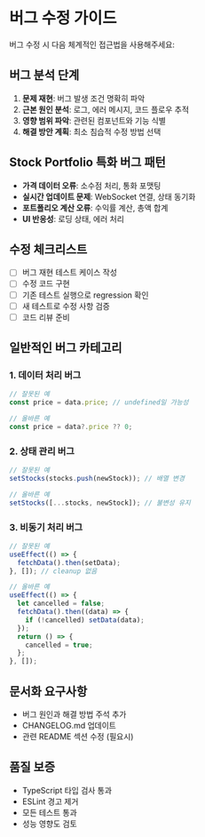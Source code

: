 # 버그 수정 가이드

버그 수정 시 다음 체계적인 접근법을 사용해주세요:

## 버그 분석 단계

1. **문제 재현**: 버그 발생 조건 명확히 파악
2. **근본 원인 분석**: 로그, 에러 메시지, 코드 플로우 추적
3. **영향 범위 파악**: 관련된 컴포넌트와 기능 식별
4. **해결 방안 계획**: 최소 침습적 수정 방법 선택

## Stock Portfolio 특화 버그 패턴

- **가격 데이터 오류**: 소수점 처리, 통화 포맷팅
- **실시간 업데이트 문제**: WebSocket 연결, 상태 동기화
- **포트폴리오 계산 오류**: 수익률 계산, 총액 합계
- **UI 반응성**: 로딩 상태, 에러 처리

## 수정 체크리스트

- [ ] 버그 재현 테스트 케이스 작성
- [ ] 수정 코드 구현
- [ ] 기존 테스트 실행으로 regression 확인
- [ ] 새 테스트로 수정 사항 검증
- [ ] 코드 리뷰 준비

## 일반적인 버그 카테고리

### 1. 데이터 처리 버그

```typescript
// 잘못된 예
const price = data.price; // undefined일 가능성

// 올바른 예
const price = data?.price ?? 0;
```

### 2. 상태 관리 버그

```typescript
// 잘못된 예
setStocks(stocks.push(newStock)); // 배열 변경

// 올바른 예
setStocks([...stocks, newStock]); // 불변성 유지
```

### 3. 비동기 처리 버그

```typescript
// 잘못된 예
useEffect(() => {
  fetchData().then(setData);
}, []); // cleanup 없음

// 올바른 예
useEffect(() => {
  let cancelled = false;
  fetchData().then((data) => {
    if (!cancelled) setData(data);
  });
  return () => {
    cancelled = true;
  };
}, []);
```

## 문서화 요구사항

- 버그 원인과 해결 방법 주석 추가
- CHANGELOG.md 업데이트
- 관련 README 섹션 수정 (필요시)

## 품질 보증

- TypeScript 타입 검사 통과
- ESLint 경고 제거
- 모든 테스트 통과
- 성능 영향도 검토
